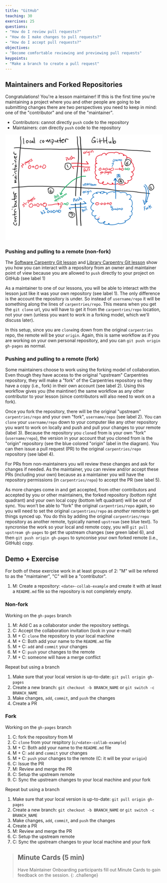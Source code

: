 ```yaml
---
title: "GitHub"
teaching: 30
exercises: 25
questions:
- "How do I review pull requests?"
- "How do I make changes to pull requests?"
- "How do I accept pull requests?"
objectives:
- "Become comfortable reviewing and previewing pull requests"
keypoints:
- "Make a branch to create a pull request"
---
```


## Maintainers and Forked Repositories

Congratulations! You're a lesson maintainer!
If this is the first time you're maintaining a project where you and other people are going to be submitting changes
there are two perspectives you need to keep in mind:
one of the "contributor" and one of the "maintainer".

- Contributors: cannot directly `push` code to the repository
- Maintainers: *can* directly `push` code to the repository

![](../fig/git-maintainer_contributor_diagram.png)

### Pushing and pulling to a remote (non-fork)

The 
[Software Carpentry Git lesson](https://swcarpentry.github.io/git-novice/) and
[Library Carpentry Git lesson](https://librarycarpentry.org/lc-git/)
show you how you can interact with a repository from an owner and maintainer point of view
because you are allowed to `push` directly to your project on GitHub (see label 1)

As a maintainer to one of our lessons,
you will be able to interact with the lesson just like it was your own repository (see label 1).
The only difference is the account the repository is under.
So instead of `username/repo` it will be something along the lines of `carpentries/repo`.
This means when you get the `git clone` url, you will have to get it from the `carpentries/repo` location,
not your own (unless you want to work in a forking model, which we'll discuss later).

In this setup, since you are `clone`ing down from the original `carpentries` repo,
the remote will be your `origin`.
Again, this is same workflow as if you are working on your own personal repository,
and you can `git push origin gh-pages` as normal.

### Pushing and pulling to a remote (fork)

Some maintainers choose to work using the forking model of collaboration.
Even though they have access to the original "upstream" Carpentries repository,
they will make a "fork" of the Carpentries repository so they have a copy (i.e., fork) in their own account
(see label 2).
Using this workflow gives you (the maintiner) the same workflow as any other contributor to your lesson
(since contributors will also need to work on a fork).

Once you fork the repository, there will be the original "upstream" `carpentries/repo` and your own "fork", `username/repo` (see label 2).
You can `clone` your `username/repo` down to your computer like any other repository you want to work on locally and push and pull your changes to your remote (label 3).
Because the repository you `clone`d from is your own "fork" (`username/repo`),
the version in your account that you cloned from is the "origin" repository (see the blue colored "origin" label in the diagram).
You can then issue a pull request (PR) to the original `carpentries/repo` repository (see label 4).

For PRs from non-maintainers you will review these changes and ask for changes if needed.
As the maintainer, you can review and/or accept these PRs (including your own)
because as a maintainer you will have the repository permissions (in `carpentries/repo`)
to accept the PR (see label 5).

As more changes come in and get accepted, from other contributors and accepted by you or other maintainers,
the forked repository (bottom right quadrant) and your own local copy (bottom left quadrant) will be out of sync.
You won't be able to "fork" the original `carpentries/repo` again, so you will need to set the original `carpentries/repo` as *another* remote to get things synced up.
You do this by adding the original `carpentries/repo` repository as another remote, typically named `upstream` (see blue text).
To syncronise the work so your local and remote copy, you will `git pull upstream gh-pages` to get the upstream changes (see green label 6),
and then `git push origin gh-pages` to synconise your own forked remote (i.e., GitHub) copy.

## Demo + Exercise

For both of these exercise work in at least groups of 2:
"M" will be refered to as the "maintainer", "C" will be a "contributor".

1. M: Create a repository: `<date>-collab-example` and create it with at least a `README.md` file so the repository is not completely empty.

### Non-fork

Working on the `gh-pages` branch

1. M: Add C as a collaborator under the repository settings.
2. C: Accept the collaboration invitation (look in your e-mail)
3. M + C: `clone` the repository to your local machine
4. M + C: Both add your name to the `README.md` file
5. M + C: `add` and `commit` your changes
6. M + C: `push` your changes to the remote
7. M + C: someone will have a merge conflict

Repeat but using a branch

1. Make sure that your local version is up-to-date: `git pull origin gh-pages`
2. Create a new branch: `git checkout -b BRANCH_NAME` or `git switch -c BRANCH_NAME`
3. Make changes, `add`, `commit`, and `push` the changes
4. Create a PR

### Fork

Working on the `gh-pages` branch

1. C: fork the repository from M
2. C: `clone` from your respitory (`c/<date>-collab-example`)
3. M + C: Both add your name to the `README.md` file
4. M + C: `add` and `commit` your changes
5. M + C: `push` your changes to the remote (C: it will be your `origin`)
6. C: Issue the PR
7. M: Review and merge the PR
8. C: Setup the upstream remote
9. C: Sync the upstream changes to your local machine and your fork

Repeat but using a branch

1. Make sure that your local version is up-to-date: `git pull origin gh-pages`
2. Create a new branch: `git checkout -b BRANCH_NAME` or `git switch -c BRANCH_NAME`
3. Make changes, `add`, `commit`, and `push` the changes
4. Create a PR
5. M: Review and merge the PR
6. C: Setup the upstream remote
7. C: Sync the upstream changes to your local machine and your fork

> ## Minute Cards (5 min)
> Have Maintainer Onboarding participants fill out Minute Cards to gain feedback on the session.
{: .challenge}
